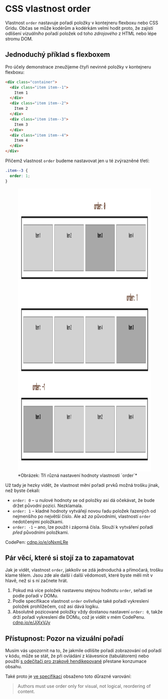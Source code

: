 # CSS vlastnost order

Vlastnost `order` nastavuje pořadí položky v kontejneru flexboxu nebo CSS Gridu. Občas se může kodérům a kodérkám velmi hodit proto, že zajistí odlišení *vizuálního* pořadí položek od toho *zdrojového* z HTML nebo lépe stromu DOM.

## Jednoduchý příklad s flexboxem

Pro účely demonstrace zneužijeme čtyři nevinné položky v kontejneru flexboxu: 

```html
<div class="container">
  <div class="item item--1">
    Item 1
  </div>
  <div class="item item--2">
    Item 2
  </div>
  <div class="item item--3">
    Item 3
  </div>  
  <div class="item item--4">
    Item 4
  </div>
</div>
```

Přičemž vlastnost `order` budeme nastavovat jen u té zvýrazněné třetí:

```css
.item--3 {
  order: 1;
}
```

<figure>
<img src="../dist/images/original/css-order.png" width="1600" height="900" alt="CSS vlastnost order">
<figcaption markdown="1">
*Obrázek: Tři různá nastavení hodnoty vlastnosti `order`*
</figcaption>
</figure>

Už tady je hezky vidět, že vlastnost mění pořadí prvků možná trošku jinak, než byste čekali:

- `order: 0` – u nulové hodnoty se od položky asi dá očekávat, že bude držet původní pozici. Nezklamala.
- `order: 1` – kladné hodnoty vytvářejí novou řadu položek řazených od nejmenšího po největší číslo. Ale až *za* původními, vlastností `order` nedotčenými položkami.
- `order: -1` – ano, lze použít i záporná čísla. Slouží k vytváření pořadí *před* původními položkami.

CodePen: [cdnp.io/e/oNxmLRe](https://codepen.io/machal/pen/oNxmLRe?editors=1100)

## Pár věcí, které si stojí za to zapamatovat

Jak je vidět, vlastnost `order`, jakkoliv se zdá jednoduchá a přímočará, trošku klame tělem. Jsou zde ale další i další vědomosti, které byste měli mít v hlavě, než si s ní začnete hrát.

1. Pokud má více položek nastavenu stejnou hodnotu `order`, seřadí se podle pořadí v DOMu.
2. Podle specifikace vlastnost `order` ovlivňuje také pořadí vykreslení položek prohlížečem, což asi dává logiku.
3. Absolutně pozicované položky vždy dostanou nastavení `order: 0`, takže drží pořadí vykreslení dle DOMu, což je vidět v mém CodePenu. [cdnp.io/e/JjXxVJy](https://codepen.io/machal/pen/JjXxVJy?editors=1100)

<!-- TODO: ## Praktické použítí -->

## Přístupnost: Pozor na vizuální pořadí

Musím vás upozornit na to, že jakmile odlišíte pořadí zobrazování od pořadí v kódu, může se stát, že při ovládání z klávesnice (tabulátorem) nebo použítí [s odečítači pro zrakově hendikepované](testovani-odecitace.md) přestane konzumace obsahu.

Také proto je [ve specifikaci](https://www.w3.org/TR/css-flexbox-1/#order-property) obsaženo toto důrazné varování:

> Authors must use order only for visual, not logical, reordering of content.

